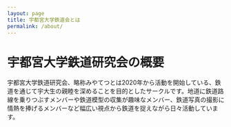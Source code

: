 ```yaml
---
layout: page
title: 宇都宮大学鉄道会とは
permalink: /about/
---
```

# 宇都宮大学鉄道研究会の概要

宇都宮大学鉄道研究会、略称みやてつとは2020年から活動を開始している、鉄道を通じて宇大生の親睦を深めることを目的としたサークルです。地道に鉄道路線を乗りつぶすメンバーや鉄道模型の収集が趣味なメンバー、鉄道写真の撮影に情熱を捧げるメンバーなど幅広い視点から鉄道を捉えながら日々活動しています。
